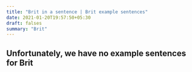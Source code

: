 ```yaml
---
title: "Brit in a sentence | Brit example sentences"
date: 2021-01-20T19:57:50+05:30
draft: falses
summary: "Brit"
---
```

## Unfortunately, we have no example sentences for Brit                 
